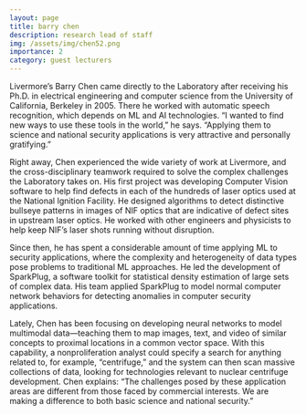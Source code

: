 ```yaml
---
layout: page
title: barry chen
description: research lead of staff
img: /assets/img/chen52.png
importance: 2
category: guest lecturers
---
```


Livermore’s Barry Chen came directly to the Laboratory after receiving his Ph.D. in electrical engineering and computer science from the University of California, Berkeley in 2005. There he worked with automatic speech recognition, which depends on ML and AI technologies. “I wanted to find new ways to use these tools in the world,” he says. “Applying them to science and national security applications is very attractive and personally gratifying.”

Right away, Chen experienced the wide variety of work at Livermore, and the cross-disciplinary teamwork required to solve the complex challenges the Laboratory takes on. His first project was developing Computer Vision software to help find defects in each of the hundreds of laser optics used at the National Ignition Facility. He designed algorithms to detect distinctive bullseye patterns in images of NIF optics that are indicative of defect sites in upstream laser optics. He worked with other engineers and physicists to help keep NIF’s laser shots running without disruption.

Since then, he has spent a considerable amount of time applying ML to security applications, where the complexity and heterogeneity of data types pose problems to traditional ML approaches. He led the development of SparkPlug, a software toolkit for statistical density estimation of large sets of complex data. His team applied SparkPlug to model normal computer network behaviors for detecting anomalies in computer security applications.

Lately, Chen has been focusing on developing neural networks to model multimodal data—teaching them to map images, text, and video of similar concepts to proximal locations in a common vector space. With this capability, a nonproliferation analyst could specify a search for anything related to, for example, “centrifuge,” and the system can then scan massive collections of data, looking for technologies relevant to nuclear centrifuge development. Chen explains: “The challenges posed by these application areas are different from those faced by commercial interests. We are making a difference to both basic science and national security.”


